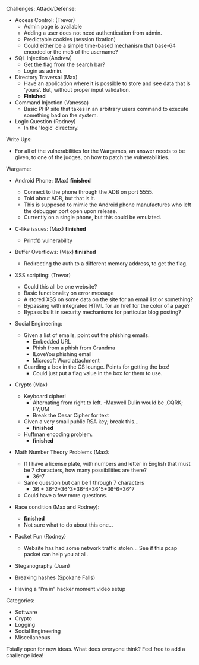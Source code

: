 Challenges:
Attack/Defense:

- Access Control: (Trevor)
	- Admin page is available
	- Adding a user does not need authentication from admin.
	- Predictable cookies (session fixation)
	- Could either be a simple time-based mechanism that base-64 encoded or the md5 of the username?
- SQL Injection (Andrew)
	- Get the flag from the search bar?
	- Login as admin.
- Directory Traversal (Max)
	- Have an application where it is possible to store and see data that is ‘yours’. But, without proper input validation.
	- **Finished**
- Command Injection (Vanessa)
	- Basic PHP site that takes in an arbitrary users command to execute something bad on the system.
- Logic Question (Rodney)
	- In the 'logic' directory. 

Write Ups:
- For all of the vulnerabilities for the Wargames, an answer needs to be given, to one of the judges, on how to patch the vulnerabilities.

Wargame:
- Android Phone: (Max) **finished**
	- Connect to the phone through the ADB on port 5555.
	- Told about ADB, but that is it.
	- This is supposed to mimic the Android phone manufactures who left the debugger port open upon release.
	- Currently on a single phone, but this could be emulated.
- C-like issues: (Max) **finished**
	- Printf() vulnerability
- Buffer Overflows: (Max) **finished**
	- Redirecting the auth to a different memory address, to get the flag.
- XSS scripting: (Trevor)
	- Could this all be one website?
	- Basic functionality on error message
	- A stored XSS on some data on the site for an email list or something?
	- Bypassing with integrated HTML for an href for the color of a page?
	- Bypass built in security mechanisms for particular blog posting?

- Social Engineering:
	- Given a list of emails, point out the phishing emails.
        - Embedded URL
        - Phish from a phish from Grandma
        - ILoveYou phishing email 
        - Microsoft Word attachment
	- Guarding a box in the CS lounge. Points for getting the box!
		- Could just put a flag value in the box for them to use.
- Crypto (Max)
	- Keyboard cipher!
		- Alternating from right to left.
			-Maxwell Dulin would be ,CQRK; FY;UM
		- Break the Cesar Cipher for text
	- Given a very small public RSA key; break this…
		- **finished**
	- Huffman encoding problem.
		- **finished**
- Math Number Theory Problems (Max):
	- If I have a license plate, with numbers and letter in English that must be 7 characters, how many possibilities are there?
 		- 36^7
	- Same question but can be 1 through 7 characters
		- 36 + 36^2+36^3+36^4+36^5+36^6+36^7
	- Could have a few more questions.
- Race condition (Max and Rodney):
	- **finished**
	- Not sure what to do about this one…
- Packet Fun (Rodney)
	- Website has had some network traffic stolen… See if this pcap packet can help you at all.
- Steganography (Juan)
- Breaking hashes (Spokane Falls)
- Having a “I’m in” hacker moment video setup

Categories:
- Software
- Crypto
- Logging
- Social Engineering
- Miscellaneous




Totally open for new ideas. What does everyone think? Feel free to add a challenge idea!
